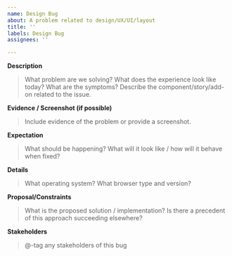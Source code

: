```yaml
---
name: Design Bug
about: A problem related to design/UX/UI/layout
title: ''
labels: Design Bug
assignees: ''

---
```


**Description**

> What problem are we solving? What does the experience look like today? What are the symptoms? Describe the component/story/add-on related to the issue.

**Evidence / Screenshot (if possible)**

> Include evidence of the problem or provide a screenshot.

**Expectation**

> What should be happening? What will it look like / how will it behave when fixed?

**Details**

> What operating system? What browser type and version?

**Proposal/Constraints**

> What is the proposed solution / implementation? Is there a precedent of this approach succeeding elsewhere?

**Stakeholders**

> @-tag any stakeholders of this bug

